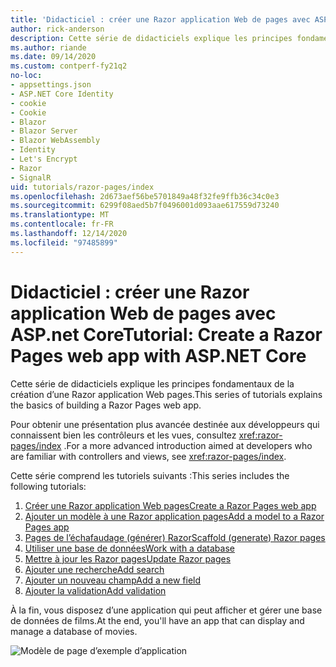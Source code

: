 ```yaml
---
title: 'Didacticiel : créer une Razor application Web de pages avec ASP.net Core'
author: rick-anderson
description: Cette série de didacticiels explique les principes fondamentaux de la création d’une Razor application Web pages.
ms.author: riande
ms.date: 09/14/2020
ms.custom: contperf-fy21q2
no-loc:
- appsettings.json
- ASP.NET Core Identity
- cookie
- Cookie
- Blazor
- Blazor Server
- Blazor WebAssembly
- Identity
- Let's Encrypt
- Razor
- SignalR
uid: tutorials/razor-pages/index
ms.openlocfilehash: 2d673aef56be5701849a48f32fe9ffb36c34c0e3
ms.sourcegitcommit: 6299f08aed5b7f0496001d093aae617559d73240
ms.translationtype: MT
ms.contentlocale: fr-FR
ms.lasthandoff: 12/14/2020
ms.locfileid: "97485899"
---
```

# <a name="tutorial-create-a-no-locrazor-pages-web-app-with-aspnet-core"></a><span data-ttu-id="59d77-103">Didacticiel : créer une Razor application Web de pages avec ASP.net Core</span><span class="sxs-lookup"><span data-stu-id="59d77-103">Tutorial: Create a Razor Pages web app with ASP.NET Core</span></span>

<span data-ttu-id="59d77-104">Cette série de didacticiels explique les principes fondamentaux de la création d’une Razor application Web pages.</span><span class="sxs-lookup"><span data-stu-id="59d77-104">This series of tutorials explains the basics of building a Razor Pages web app.</span></span> 

<span data-ttu-id="59d77-105">Pour obtenir une présentation plus avancée destinée aux développeurs qui connaissent bien les contrôleurs et les vues, consultez <xref:razor-pages/index> .</span><span class="sxs-lookup"><span data-stu-id="59d77-105">For a more advanced introduction aimed at developers who are familiar with controllers and views, see <xref:razor-pages/index>.</span></span>

<span data-ttu-id="59d77-106">Cette série comprend les tutoriels suivants :</span><span class="sxs-lookup"><span data-stu-id="59d77-106">This series includes the following tutorials:</span></span>

1. [<span data-ttu-id="59d77-107">Créer une Razor application Web pages</span><span class="sxs-lookup"><span data-stu-id="59d77-107">Create a Razor Pages web app</span></span>](xref:tutorials/razor-pages/razor-pages-start)
1. [<span data-ttu-id="59d77-108">Ajouter un modèle à une Razor application pages</span><span class="sxs-lookup"><span data-stu-id="59d77-108">Add a model to a Razor Pages app</span></span>](xref:tutorials/razor-pages/model)
1. [<span data-ttu-id="59d77-109">Pages de l’échafaudage (générer) Razor</span><span class="sxs-lookup"><span data-stu-id="59d77-109">Scaffold (generate) Razor pages</span></span>](xref:tutorials/razor-pages/page)
1. [<span data-ttu-id="59d77-110">Utiliser une base de données</span><span class="sxs-lookup"><span data-stu-id="59d77-110">Work with a database</span></span>](xref:tutorials/razor-pages/sql)
1. [<span data-ttu-id="59d77-111">Mettre à jour les Razor pages</span><span class="sxs-lookup"><span data-stu-id="59d77-111">Update Razor pages</span></span>](xref:tutorials/razor-pages/da1)
1. [<span data-ttu-id="59d77-112">Ajouter une recherche</span><span class="sxs-lookup"><span data-stu-id="59d77-112">Add search</span></span>](xref:tutorials/razor-pages/search)
1. [<span data-ttu-id="59d77-113">Ajouter un nouveau champ</span><span class="sxs-lookup"><span data-stu-id="59d77-113">Add a new field</span></span>](xref:tutorials/razor-pages/new-field)
1. [<span data-ttu-id="59d77-114">Ajouter la validation</span><span class="sxs-lookup"><span data-stu-id="59d77-114">Add validation</span></span>](xref:tutorials/razor-pages/validation)

<span data-ttu-id="59d77-115">À la fin, vous disposez d’une application qui peut afficher et gérer une base de données de films.</span><span class="sxs-lookup"><span data-stu-id="59d77-115">At the end, you'll have an app that can display and manage a database of movies.</span></span>

![Modèle de page d’exemple d’application](index/_static/sample-page.png)
